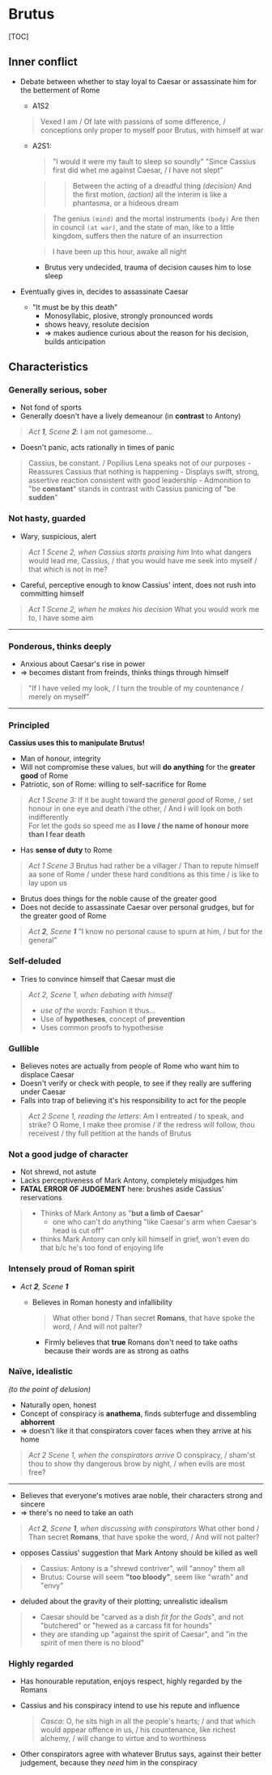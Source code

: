 <meta name="viewport" content="width=device-width, initial-scale=1"><style>body {width: 90%} .markdown-body blockquote {margin-bottom: 3px} .markdown-body li>p {margin-top: 3px; margin-bottom: 3px;}</style>

# Brutus

[TOC]

## Inner conflict
- Debate between whether to stay loyal to Caesar or assassinate him for the betterment of Rome
	- A1S2

	> Vexed I am / Of late with passions of some difference, / conceptions only proper to myself
	> poor Brutus, with himself at war

	- A2S1: 

		> "I would it were my fault to sleep so soundly"
		> "Since Cassius first did whet me against Caesar, / I have not slept"

		>> Between the acting of a dreadful thing _(decision)_
		>> And the first motion, _(action)_
		>> all the interim is like a phantasma, or a hideous dream

		> The genius `(mind)` and the mortal instruments `(body)`
		> Are then in council `(at war)`, and the state of man, 
		> like to a little kingdom, suffers then
		> the nature of an insurrection

		> I have been up this hour, awake all night

		- Brutus very undecided, trauma of decision causes him to lose sleep

- Eventually gives in, decides to assassinate Caesar
	- "It must be by this death"
		- Monosyllabic, plosive, strongly pronounced words
		- shows heavy, resolute decision
		- => makes audience curious about the reason for his decision, builds anticipation

## Characteristics
### Generally serious, sober
- Not fond of sports
- Generally doesn't have a lively demeanour (in **contrast** to Antony)
> *Act __1__, Scene __2__*: I am not gamesome...   
- Doesn't panic, acts rationally in times of panic
> Cassius, be constant. / Popilius Lena speaks not of our purposes
	- Reassures Cassius that nothing is happening
	- Displays swift, strong, assertive reaction consistent with good leadership
	- Admonition to "be **constant**" stands in contrast with Cassius panicing of "be **sudden**"

### Not hasty, guarded
- Wary, suspicious, alert
> _Act 1 Scene 2, when Cassius starts praising him_
	Into what dangers would lead me, Cassius, / that you would have me seek into myself / that which is not in me?
- Careful, perceptive enough to know Cassius' intent, does not rush into committing himself
> _Act 1 Scene 2, when he makes his decision_
	What you would work me to, I have some aim

---

### Ponderous, thinks deeply
- Anxious about Caesar's rise in power
- ⇒ becomes distant from freinds, thinks things through himself
> "If I have veiled my look, / I turn the trouble of my countenance / merely on myself"

---

### Principled
**Cassius uses this to manipulate Brutus!**

- Man of honour, integrity
- Will not compromise these values, but will **do anything** for the **greater good** of Rome
- Patriotic, son of Rome: willing to self-sacrifice for Rome
> _Act 1 Scene 3:_
	If it be aught toward the _general good_ of Rome, / set honour in one eye and death i'the other, / And I will look on both indifferently  
	For let the gods so speed me as **I love / the name of honour more than I fear death**  
- Has **sense of duty** to Rome
> _Act 1 Scene 3_
	Brutus had rather be a villager / Than to repute himself aa sone of Rome / under these hard conditions as this time / is like to lay upon us
- Brutus does things for the noble cause of the greater good
- Does not decide to assassinate Caesar over personal grudges, but for the greater good of Rome
> *Act __2__, Scene __1__*
	"I know no personal cause to spurn at him, / but for the general"

### Self-deluded
- Tries to convince himself that Caesar must die
> *Act 2, Scene 1, when debating with himself*
> - *use of the words:* Fashion it thus...
> - Use of **hypotheses**, concept of **prevention**
> - Uses common proofs to hypothesise

### Gullible
- Believes notes are actually from people of Rome who want him to displace Caesar
- Doesn't verify or check with people, to see if they really are suffering under Caesar
- Falls into trap of believing it's his responsibility to act for the people
> *Act 2 Scene 1, reading the letters*:
	Am I entreated / to speak, and strike? O Rome, I make thee promise / if the redress will follow, thou receivest / thy full petition at the hands of Brutus

### Not a good judge of character
- Not shrewd, not astute
- Lacks perceptiveness of Mark Antony, completely misjudges him
- **FATAL ERROR OF JUDGEMENT** here: brushes aside Cassius' reservations
> - Thinks of Mark Antony as "**but a limb of Caesar**"
> 	- one who can't do anything "like Caesar's arm when Caesar's head is cut off" 
> - thinks Mark Antony can only kill himself in grief, won't even do that b/c he's too fond of enjoying life

### Intensely proud of Roman spirit
- *Act __2__, Scene __1__*
	- Believes in Roman honesty and infallibility

		> What other bond / Than secret **Romans**, that have spoke the word, / And will not palter?

		- Firmly believes that **true** Romans don't need to take oaths because their words are as strong as oaths

### Naïve, idealistic
_(to the point of delusion)_

- Naturally open, honest
- Concept of conspiracy is __anathema__, finds subterfuge and dissembling __abhorrent__
- ⇒ doesn't like it that conspirators cover faces when they arrive at his home
> *Act 2 Scene 1, when the conspirators arrive*
	O conspiracy, / sham'st thou to show thy dangerous brow by night, / when evils are most free?

---

- Believes that everyone's motives arae noble, their characters strong and sincere
- ⇒ there's no need to take an oath
> *Act __2__, Scene __1__, when discussing with conspirators*
	What other bond / Than secret **Romans**, that have spoke the word, / And will not palter?
- opposes Cassius' suggestion that Mark Antony should be killed as well
> * Cassius: Antony is a "shrewd contriver", will "annoy" them all
> * Brutus: Course will seem **"too bloody"**, seem like "wrath" and "envy"
- deluded about the gravity of their plotting; unrealistic idealism
> * Caesar should be "carved as a dish _fit for the Gods_", and not "butchered" or "hewed as a carcass fit for hounds" 
> * they are standing up "against the spirit of Caesar", and "in the spirit of men there is no blood"

### Highly regarded
- Has honourable reputation, enjoys respect, highly regarded by the Romans
- Cassius and his conspiracy intend to use his repute and influence
	> *Casca:* O, he sits high in all the people's hearts; / and that which would appear offence in us, / his countenance, like richest alchemy, / will change to virtue and to worthiness

- Other conspirators agree with whatever Brutus says, against their better judgement, because they _need_ him in the conspiracy
